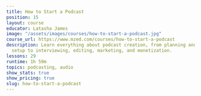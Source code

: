 ```yaml
---
title: How to Start a Podcast
position: 15
layout: course
educator: Latasha James
image: "/assets/images/courses/how-to-start-a-podcast.jpg"
course_url: https://www.mzed.com/courses/how-to-start-a-podcast
description: Learn everything about podcast creation, from planning and equipment
  setup to interviewing, editing, marketing, and monetization.
lessons: 29
runtime: 1h 59m
topics: podcasting, audio
show_stats: true
show_pricing: true
slug: how-to-start-a-podcast
---
```


